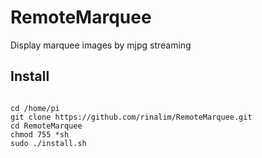 # RemoteMarquee
Display marquee images by mjpg streaming

## Install
<pre><code>
cd /home/pi
git clone https://github.com/rinalim/RemoteMarquee.git
cd RemoteMarquee
chmod 755 *sh
sudo ./install.sh
</code></pre>
